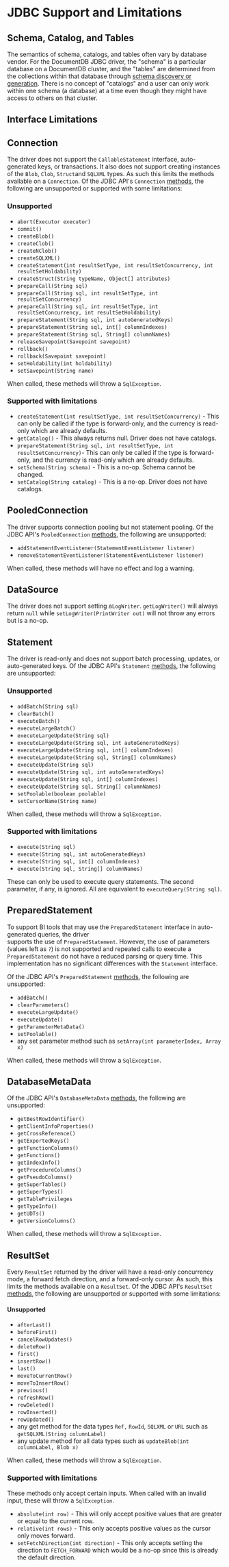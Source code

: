 # JDBC Support and Limitations

## Schema, Catalog, and Tables
The semantics of schema, catalogs, and tables often vary by database vendor.
For the DocumentDB JDBC driver, the "schema" is a particular database on a DocumentDB cluster, and
the "tables" are determined from the collections within that database 
through [schema discovery or generation](/src/markdown/schema/schema-discovery.md).
There is no concept of "catalogs" and a user can only work within one schema (a database)
at a time even though they might have access to others on that cluster.

## Interface Limitations

## Connection
The driver does not support the `CallableStatement` interface, auto-generated keys, or transactions.
It also does not support creating instances of the `Blob`, `Clob`, `Struct`and `SQLXML` types.
As such this limits the methods available on a `Connection`.
Of the JDBC API's `Connection` [methods](https://docs.oracle.com/javase/8/docs/api/java/sql/Connection.html),
the following are unsupported or supported with some limitations:

### Unsupported

- `abort(Executor executor)`
- `commit()`
- `createBlob()`
- `createClob()`
- `createNClob()`
- `createSQLXML()`
- `createStatement(int resultSetType, int resultSetConcurrency, int resultSetHoldability)`
- `createStruct(String typeName, Object[] attributes)`
- `prepareCall(String sql)`
- `prepareCall(String sql, int resultSetType, int resultSetConcurrency)`
- `prepareCall(String sql, int resultSetType, int resultSetConcurrency, int resultSetHoldability)`
- `prepareStatement(String sql, int autoGeneratedKeys)`
- `prepareStatement(String sql, int[] columnIndexes)`
- `prepareStatement(String sql, String[] columnNames)`
- `releaseSavepoint(Savepoint savepoint)`
- `rollback()`
- `rollback(Savepoint savepoint)`
- `setHoldability(int holdability)`
- `setSavepoint(String name)`

When called, these methods will throw a `SqlException`.

### Supported with limitations 
- `createStatement(int resultSetType, int resultSetConcurrency)` - This can only be called
  if the type is forward-only, and the currency is read-only which are already defaults.
- `getCatalog()` - This always returns null. Driver does not have catalogs.
- `prepareStatement(String sql, int resultSetType, int resultSetConcurrency)`- This can only be called 
  if the type is forward-only, and the currency is read-only which are already defaults.
- `setSchema(String schema)` - This is a no-op. Schema cannot be changed. 
- `setCatalog(String catalog)` - This is a no-op. Driver does not have catalogs.

## PooledConnection 
The driver supports connection pooling but not statement pooling.
Of the JDBC API's `PooledConnection` [methods](https://docs.oracle.com/javase/8/docs/api/javax/sql/PooledConnection.html),
the following are unsupported:

- `addStatementEventListener(StatementEventListener listener)`
- `removeStatementEventListener(StatementEventListener listener)`

When called, these methods will have no effect and log a warning.

## DataSource 
The driver does not support setting a`LogWriter`. `getLogWriter()` will always return `null` 
while `setLogWriter(PrintWriter out)` will not throw any errors but is a no-op.

## Statement
The driver is read-only and does not support batch processing, updates, or auto-generated keys.
Of the JDBC API's `Statement` [methods](https://docs.oracle.com/javase/8/docs/api/java/sql/Statement.html),
the following are unsupported:

### Unsupported
- `addBatch(String sql)`
- `clearBatch()`
- `executeBatch()`
- `executeLargeBatch()`
- `executeLargeUpdate(String sql)`
- `executeLargeUpdate(String sql, int autoGeneratedKeys)`
- `executeLargeUpdate(String sql, int[] columnIndexes)`
- `executeLargeUpdate(String sql, String[] columnNames)`
- `executeUpdate(String sql)`
- `executeUpdate(String sql, int autoGeneratedKeys)`
- `executeUpdate(String sql, int[] columnIndexes)`
- `executeUpdate(String sql, String[] columnNames)`
- `setPoolable(boolean poolable)`
- `setCursorName(String name)`

When called, these methods will throw a `SqlException`. 

### Supported with limitations
- `execute(String sql)`
- `execute(String sql, int autoGeneratedKeys)`
- `execute(String sql, int[] columnIndexes)`
- `execute(String sql, String[] columnNames)` 

These can only be used to execute query statements. The second parameter, if any, is ignored. 
All are equivalent to `executeQuery(String sql)`.

## PreparedStatement
To support BI tools that may use the `PreparedStatement` interface in auto-generated queries, the driver  
supports the use of `PreparedStatement`. However, the use of parameters (values left as `?`) is not supported
and repeated calls to execute a `PreparedStatement` do not have a reduced parsing or query time.
This implementation has no significant differences with the `Statement` interface.

Of the JDBC API's `PreparedStatement` [methods](https://docs.oracle.com/javase/8/docs/api/java/sql/PreparedStatement.html),
the following are unsupported:

- `addBatch()`
- `clearParameters()`
- `executeLargeUpdate()`
- `executeUpdate()`
- `getParameterMetaData()`
- `setPoolable()`
- any set parameter method such as `setArray(int parameterIndex, Array x)`

When called, these methods will throw a `SqlException`.

## DatabaseMetaData
Of the JDBC API's `DatabaseMetaData` [methods](https://docs.oracle.com/javase/8/docs/api/java/sql/DatabaseMetaData.html),
the following are unsupported:

- `getBestRowIdentifier()`
- `getClientInfoProperties()`
- `getCrossReference()`
- `getExportedKeys()`
- `getFunctionColumns()`
- `getFunctions()`
- `getIndexInfo()`
- `getProcedureColumns()`
- `getPseudoColumns()`
- `getSuperTables()`
- `getSuperTypes()`
- `getTablePrivileges`
- `getTypeInfo()`
- `getUDTs()`
- `getVersionColumns()`

When called, these methods will throw a `SqlException`.

## ResultSet
Every `ResultSet` returned by the driver will have a read-only concurrency mode,
a forward fetch direction, and a forward-only cursor.
As such, this limits the methods available on a `ResultSet`.
Of the JDBC API's `ResultSet` [methods](https://docs.oracle.com/javase/8/docs/api/java/sql/ResultSet.html),
the following are unsupported or supported with some limitations:

#### Unsupported
- `afterLast()`
- `beforeFirst()`
- `cancelRowUpdates()`
- `deleteRow()`
- `first()`
- `insertRow()`
- `last()`
- `moveToCurrentRow()`
- `moveToInsertRow()`
- `previous()`
- `refreshRow()`
- `rowDeleted()`
- `rowInserted()`
- `rowUpdated()`
- any get method for the data types `Ref,` `RowId`, `SQLXML` or `URL` such as `getSQLXML(String columnLabel)`
- any update method for all data types such as `updateBlob(int columnLabel, Blob x)`

When called, these methods will throw a `SqlException`.

### Supported with limitations
These methods only accept certain inputs. When called with an invalid input, these will throw a `SqlException`.
- `absolute(int row)` - This will only accept positive values that are greater or equal to the current row.
- `relative(int rows)` - This only accepts positive values as the cursor only moves forward.
- `setFetchDirection(int direction)` - This only accepts setting the direction to `FETCH_FORWARD` which would be
  a no-op since this is already the default direction.
  